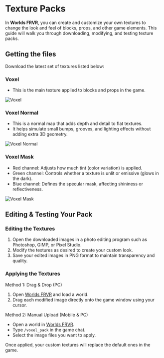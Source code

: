 # Texture Packs

In **Worlds FRVR**, you can create and customize your own textures to change the look and feel of blocks, props, and other game elements. This guide will walk you through downloading, modifying, and testing texture packs.

## Getting the files

Download the latest set of textures listed below:

### Voxel

- This is the main texture applied to blocks and props in the game.

![Voxel](http://worlds.frvr.com/img/voxels.png)

### Voxel Normal

- This is a normal map that adds depth and detail to flat textures.
- It helps simulate small bumps, grooves, and lighting effects without adding extra 3D geometry.

![Voxel Normal](http://worlds.frvr.com/img/voxels_normal.png)

### Voxel Mask

- Red channel: Adjusts how much tint (color variation) is applied.
- Green channel: Controls whether a texture is unlit or emissive (glows in the dark).
- Blue channel: Defines the specular mask, affecting shininess or reflectiveness.

![Voxel Mask](http://worlds.frvr.com/img/voxels_mask.png)

## Editing & Testing Your Pack

### Editing the Textures

1. Open the downloaded images in a photo editing program such as Photoshop, GIMP, or Pixel Studio.
2. Modify the textures as desired to create your custom look.
3. Save your edited images in PNG format to maintain transparency and quality.

### Applying the Textures

Method 1: Drag & Drop (PC)

1. Open [Worlds FRVR](https://worlds.frvr.com/) and load a world.
2. Drag each modified image directly onto the game window using your cursor.

Method 2: Manual Upload (Mobile & PC)

- Open a world in [Worlds FRVR](https://worlds.frvr.com/).
- Type `/voxel_pack` in the game chat.
- Select the image files you want to apply.

Once applied, your custom textures will replace the default ones in the game.